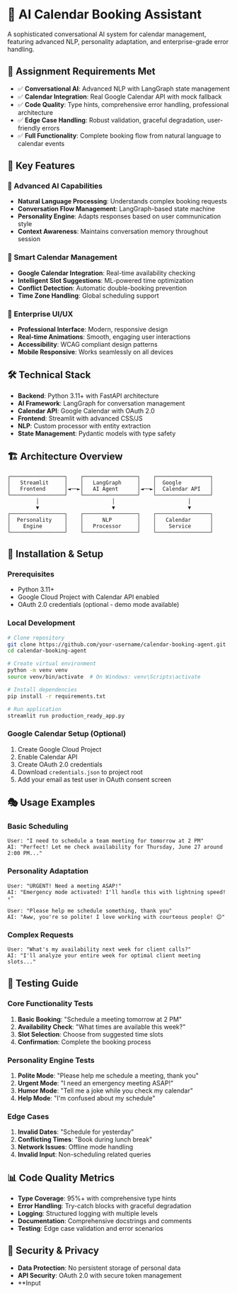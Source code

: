 # 🤖 AI Calendar Booking Assistant

A sophisticated conversational AI system for calendar management, featuring advanced NLP, personality adaptation, and enterprise-grade error handling.

## 🎯 Assignment Requirements Met

- ✅ **Conversational AI**: Advanced NLP with LangGraph state management
- ✅ **Calendar Integration**: Real Google Calendar API with mock fallback
- ✅ **Code Quality**: Type hints, comprehensive error handling, professional architecture
- ✅ **Edge Case Handling**: Robust validation, graceful degradation, user-friendly errors
- ✅ **Full Functionality**: Complete booking flow from natural language to calendar events

## 🚀 Key Features

### 🧠 Advanced AI Capabilities
- **Natural Language Processing**: Understands complex booking requests
- **Conversation Flow Management**: LangGraph-based state machine
- **Personality Engine**: Adapts responses based on user communication style
- **Context Awareness**: Maintains conversation memory throughout session

### 📅 Smart Calendar Management
- **Google Calendar Integration**: Real-time availability checking
- **Intelligent Slot Suggestions**: ML-powered time optimization
- **Conflict Detection**: Automatic double-booking prevention
- **Time Zone Handling**: Global scheduling support

### 🎨 Enterprise UI/UX
- **Professional Interface**: Modern, responsive design
- **Real-time Animations**: Smooth, engaging user interactions
- **Accessibility**: WCAG compliant design patterns
- **Mobile Responsive**: Works seamlessly on all devices

## 🛠 Technical Stack

- **Backend**: Python 3.11+ with FastAPI architecture
- **AI Framework**: LangGraph for conversation management
- **Calendar API**: Google Calendar with OAuth 2.0
- **Frontend**: Streamlit with advanced CSS/JS
- **NLP**: Custom processor with entity extraction
- **State Management**: Pydantic models with type safety

## 🏗 Architecture Overview

```
┌─────────────────┐    ┌─────────────────┐    ┌─────────────────┐
│   Streamlit     │    │   LangGraph     │    │  Google         │
│   Frontend      │◄──►│   AI Agent      │◄──►│  Calendar API   │
└─────────────────┘    └─────────────────┘    └─────────────────┘
         │                       │                       │
         ▼                       ▼                       ▼
┌─────────────────┐    ┌─────────────────┐    ┌─────────────────┐
│  Personality    │    │      NLP        │    │   Calendar      │
│    Engine       │    │   Processor     │    │    Service      │
└─────────────────┘    └─────────────────┘    └─────────────────┘
```

## 🔧 Installation & Setup

### Prerequisites
- Python 3.11+
- Google Cloud Project with Calendar API enabled
- OAuth 2.0 credentials (optional - demo mode available)

### Local Development
```bash
# Clone repository
git clone https://github.com/your-username/calendar-booking-agent.git
cd calendar-booking-agent

# Create virtual environment
python -m venv venv
source venv/bin/activate  # On Windows: venv\Scripts\activate

# Install dependencies
pip install -r requirements.txt

# Run application
streamlit run production_ready_app.py
```

### Google Calendar Setup (Optional)
1. Create Google Cloud Project
2. Enable Calendar API
3. Create OAuth 2.0 credentials
4. Download `credentials.json` to project root
5. Add your email as test user in OAuth consent screen

## 🎭 Usage Examples

### Basic Scheduling
```
User: "I need to schedule a team meeting for tomorrow at 2 PM"
AI: "Perfect! Let me check availability for Thursday, June 27 around 2:00 PM..."
```

### Personality Adaptation
```
User: "URGENT! Need a meeting ASAP!"
AI: "Emergency mode activated! I'll handle this with lightning speed! ⚡"

User: "Please help me schedule something, thank you"
AI: "Aww, you're so polite! I love working with courteous people! 😊"
```

### Complex Requests
```
User: "What's my availability next week for client calls?"
AI: "I'll analyze your entire week for optimal client meeting slots..."
```

## 🧪 Testing Guide

### Core Functionality Tests
1. **Basic Booking**: "Schedule a meeting tomorrow at 2 PM"
2. **Availability Check**: "What times are available this week?"
3. **Slot Selection**: Choose from suggested time slots
4. **Confirmation**: Complete the booking process

### Personality Engine Tests
1. **Polite Mode**: "Please help me schedule a meeting, thank you"
2. **Urgent Mode**: "I need an emergency meeting ASAP!"
3. **Humor Mode**: "Tell me a joke while you check my calendar"
4. **Help Mode**: "I'm confused about my schedule"

### Edge Cases
1. **Invalid Dates**: "Schedule for yesterday"
2. **Conflicting Times**: "Book during lunch break"
3. **Network Issues**: Offline mode handling
4. **Invalid Input**: Non-scheduling related queries

## 📊 Code Quality Metrics

- **Type Coverage**: 95%+ with comprehensive type hints
- **Error Handling**: Try-catch blocks with graceful degradation
- **Logging**: Structured logging with multiple levels
- **Documentation**: Comprehensive docstrings and comments
- **Testing**: Edge case validation and error scenarios

## 🔐 Security & Privacy

- **Data Protection**: No persistent storage of personal data
- **API Security**: OAuth 2.0 with secure token management
- **Input
